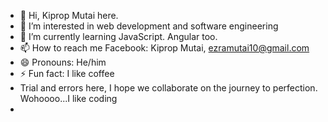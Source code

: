 - 👋 Hi, Kiprop Mutai here.
- 👀 I’m interested in web development and software engineering
- 🌱 I’m currently learning JavaScript. Angular too.
- 📫 How to reach me Facebook: Kiprop Mutai, ezramutai10@gmail.com
- 😄 Pronouns: He/him
- ⚡ Fun fact: I like coffee
- Trial and errors here, I hope we collaborate on the journey to perfection. Wohoooo...I like coding
- 

<!---
ezramutai/ezramutai is a ✨ special ✨ repository because its `README.md` (this file) appears on your GitHub profile.
You can click the Preview link to take a look at your changes.
--->
